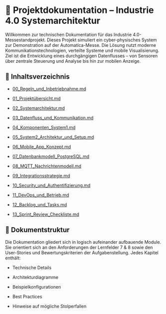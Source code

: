📁 Projektdokumentation – Industrie 4.0 Systemarchitektur
=========================================================

Willkommen zur technischen Dokumentation für das Industrie 4.0-Messestandprojekt. Dieses Projekt simuliert ein cyber-physisches System zur Demonstration auf der Automatica-Messe. Die Lösung nutzt moderne Kommunikationstechnologien, verteilte Systeme und mobile Visualisierung. Ziel ist die Entwicklung eines durchgängigen Datenflusses – von Sensoren über zentrale Steuerung und Analyse bis hin zur mobilen Anzeige.

🔗 Inhaltsverzeichnis
---------------------
*   [00\_Regeln\_und\_Inbetriebnahme.md](00\_Regeln\_und\_Inbetriebnahme.md)

*   [01\_Projektübersicht.md](01\_Projektübersicht.md)
    
*   [02\_Systemarchitektur.md](02\_Systemarchitektur.md)
    
*   [03\_Datenfluss\_und\_Kommunikation.md](03\_Datenfluss\_und\_Kommunikation.md)
    
*   [04\_Komponenten\_System1.md](04\_Komponenten\_System1.md)
    
*   [05\_System2\_Architektur\_und\_Setup.md](05\_System2\_Architektur\_und\_Setup.md)
    
*   [06\_Mobile\_App\_Konzept.md](06\_Mobile\_App\_Konzept.md)
    
*   [07\_Datenbankmodell\_PostgreSQL.md](07\_Datenbankmodell\_PostgreSQL.md)
    
*   [08\_MQTT\_Nachrichtenmodell.md](08\_MQTT\_Nachrichtenmodell.md)
    
*   [09\_Integrationsstrategie.md](09\_Integrationsstrategie.md)
    
*   [10\_Security\_und\_Authentifizierung.md](10\_Security\_und\_Authentifizierung.md)
    
*   [11\_DevOps\_und\_Betrieb.md](11\_DevOps\_und\_Betrieb.md)
    
*   [12\_Backlog\_und\_Tasks.md](12\_Backlog\_und\_Tasks.md)
    
*   [13\_Sprint\_Review\_Checkliste.md](13\_Sprint\_Review\_Checkliste.md)
    

🧠 Dokumentstruktur
-------------------

Die Dokumentation gliedert sich in logisch aufeinander aufbauende Module. Sie orientiert sich an den Anforderungen der Lernfelder 7 & 8 sowie den User-Stories und Bewertungskriterien der Aufgabenstellung. Jedes Kapitel enthält:

*   Technische Details
    
*   Architekturdiagramme
    
*   Beispielkonfigurationen
    
*   Best Practices
    
*   Hinweise auf mögliche Stolperfallen